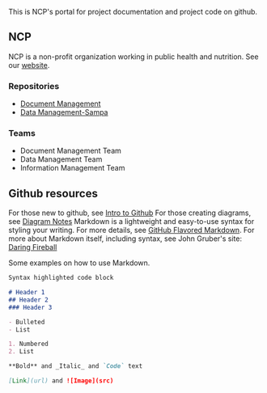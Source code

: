 [//]: # (This is how to comment on markdown without being displayed in html or on .md output)
[//]: # (This may be the most platform independent comment)
[//]: # ( this is the format for linking to .md files .. https://<user>.github.io/<repository>/about/contact-us.html)

This is NCP's portal for project documentation and project code on github.

## NCP
NCP is a non-profit organization working in public health and nutrition. See our [website](www.ncp.org.ph).

### Repositories
* [Document Management](https://ncp-ph.github.io/document-mgmt-1)
* [Data Management-Sampa](https://github.com/ncp-ph/sampa-dmplan)

### Teams
* Document Management Team
* Data Management Team
* Information Management Team

## Github resources 

For those new to github, see [Intro to Github](docs/intro-github.md)
For those creating diagrams, see [Diagram Notes](https://github.com/ncp-ph/document-mgmt-1/blob/main/diagram-notes.md)
Markdown is a lightweight and easy-to-use syntax for styling your writing.
For more details, see [GitHub Flavored Markdown](https://guides.github.com/features/mastering-markdown/).
For more about Markdown itself, including syntax, see John Gruber's site: [Daring Fireball](https://daringfireball.net/projects/markdown/)

Some examples on how to use Markdown.



```markdown
Syntax highlighted code block

# Header 1
## Header 2
### Header 3

- Bulleted
- List

1. Numbered
2. List

**Bold** and _Italic_ and `Code` text

[Link](url) and ![Image](src)
```


